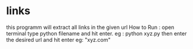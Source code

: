 # links
this programm will extract all links in the given url
How to Run :
open terminal
type python filename and hit enter.
eg : python xyz.py
then enter the desired url and hit enter
eg: "xyz.com"
